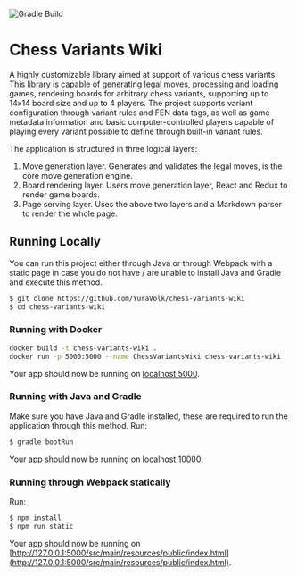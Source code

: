 ![Gradle Build](https://github.com/YuraVolk/chess-variants-wiki/actions/workflows/gradle-build.yml/badge.svg)
# Chess Variants Wiki

A highly customizable library aimed at support of various chess variants.
This library is capable of generating legal moves, processing and loading games, rendering boards for arbitrary chess variants, supporting up to 14x14 board size and up to 4 players. The project supports variant configuration through variant rules and FEN data tags, as well as game metadata information and basic computer-controlled players capable of playing every variant possible to define through built-in variant rules.

The application is structured in three logical layers:
1. Move generation layer. Generates and validates the legal moves, is the core move generation engine.
2. Board rendering layer. Users move generation layer, React and Redux to render game boards.
3. Page serving layer. Uses the above two layers and a Markdown parser to render the whole page.

## Running Locally

You can run this project either through Java or through Webpack with a static page in case you do not have / are unable to install Java and Gradle and execute this method.
```sh
$ git clone https://github.com/YuraVolk/chess-variants-wiki
$ cd chess-variants-wiki
```

### Running with Docker
```sh
docker build -t chess-variants-wiki .
docker run -p 5000:5000 --name ChessVariantsWiki chess-variants-wiki
```

Your app should now be running on [localhost:5000](http://localhost:5000/).

### Running with Java and Gradle

Make sure you have Java and Gradle installed, these are required to run the application through this method. 
Run:
```sh
$ gradle bootRun
```

Your app should now be running on [localhost:10000](http://localhost:10000/).

### Running through Webpack statically

Run:
```sh
$ npm install
$ npm run static
```

Your app should now be running on [http://127.0.0.1:5000/src/main/resources/public/index.html](http://127.0.0.1:5000/src/main/resources/public/index.html).
